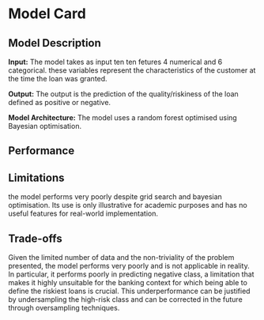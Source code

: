 # Model Card

## Model Description

**Input:** The model takes as input ten ten fetures 4 numerical and 6 categorical. 
these variables represent the characteristics of the customer at the time the loan was granted. 

**Output:** The output is the prediction of the quality/riskiness of the loan defined as positive or negative.

**Model Architecture:** The model uses a random forest optimised using Bayesian optimisation.

## Performance


## Limitations
the model performs very poorly despite grid search and bayesian optimisation. 
Its use is only illustrative for academic purposes and has no useful features for real-world implementation.


## Trade-offs
Given the limited number of data and the non-triviality of the problem presented, the model performs very poorly and is not applicable in reality. 
In particular, it performs poorly in predicting negative class, a limitation that makes it highly unsuitable for the banking context for which being able to define the riskiest loans is crucial. 
This underperformance can be justified by undersampling the high-risk class and can be corrected in the future through oversampling techniques.
